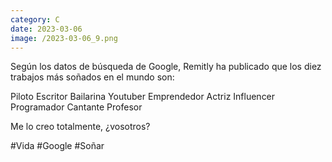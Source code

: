 ```yaml
--- 
category: C 
date: 2023-03-06 
image: /2023-03-06_9.png 
--- 
```


Según los datos de búsqueda de Google, Remitly ha publicado que los diez trabajos más soñados en el mundo son:

Piloto
Escritor 
Bailarina
Youtuber
Emprendedor
Actriz
Influencer
Programador
Cantante
Profesor

Me lo creo totalmente, ¿vosotros?

#Vida #Google #Soñar